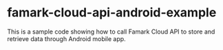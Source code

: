 # famark-cloud-api-android-example
This is a sample code showing how to call Famark Cloud API to store and retrieve data through Android mobile app.
